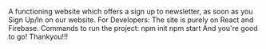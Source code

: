 A functioning website which offers a sign up to newsletter, as soon as you Sign Up/In on our website.
For Developers:
The site is purely on React and Firebase.
Commands to run the project: 
npm init
npm start
And you're good to go!
Thankyou!!!
